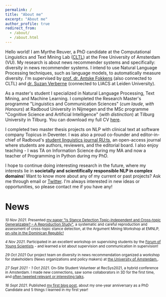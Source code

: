 ```yaml
---
permalink: /
title: "About me"
excerpt: "About me"
author_profile: true
redirect_from: 
  - /about/
  - /about.html
---
```

Hello world! I am Myrthe Reuver, a PhD candidate at the Computational Linguistics and Text Mining Lab ([CLTL](http://www.cltl.nl/)) at the Free University of Amsterdam (VU). My research is about news recommender systems and specifically: diversity in news recommender systems. I intend to use Natural Language Processing techniques, such as language models, to automatically measure diversity. I'm supervised by [prof. dr. Antske Fokkens](http://wordpress.let.vupr.nl/antske/) (also connected to CLTL) and [dr. Suzan Verberne](http://liacs.leidenuniv.nl/~verbernes/) (connected to LIACS at Leiden University).

As a master's student I specialized in Natural Language Processing, Text Mining, and Machine Learning. I completed the Research Master's programme "Linguistics and Communication Sciences" (*cum laude*, *with Honours*) at Radboud University in Nijmegen and the MSc programme "Cognitive Science and Artificial Intelligence" (*with distinction*) at Tilburg University in Tilburg. You can download my full CV [here](/2021_CV_now.pdf). 

I completed two master thesis projects on NLP with clinical text at software company Topicus in Deventer. I was also a proud co-founder and editor-in-chief of Radboud's [student linguistics journal RU:ts](http://ruts-journal.ruhosting.nl/), an open-access journal where students are authors, reviewers, and the editorial board. I also enjoy teaching - I was TA on Information Science during my MA and now a teacher of Programming in Python during my PhD.
<!-- 
I completed a research internship at the Meertens Institute in Amsterdam on automatic classification of urban legends, and also completed two Honours programmes (a one-year one on AI in Healthcare during my ReMA, and a two-year one on Text Mining during my BA). I love teaching as well, and worked as a Teaching Assistant at Radboud, teaching the seminars for the bachelor course ["Information Science"](https://www.ru.nl/courseguides/arts/courses/ba/ibc/b1/let-ciwb158-ibc/).  -->

<!---This internship led to a [conference presentation at DHBenelux 2019](http://2019.dhbenelux.org/wp-content/uploads/sites/13/2019/08/DH_Benelux_2019_paper_69.pdf) in september 2019, [a popular science article](https://www.neerlandistiek.nl/2019/10/hoe-een-computer-broodjeaapverhalen-leert-categoriseren/) in Dutch in the online journal Vertelcultuur, an interactive [demo of my model](https://myrthereuver.github.io/UrbanLegendCategorizer/), and a [poster presentation](https://twitter.com/rehtrym/status/1222893742345949186/photo/1) at CLIN30 (Computational Linguistics in the Netherlands) in january 2020. Other experience includes participation in ICT with Industry 2019, where I worked in a team of researchers on automatic keyword classification of academic texts for the KB (Dutch national library). The project resulted in a [demo](https://lab.kb.nl/tool/brinkeys-tool), and a [white paper](https://www.kb.nl/sites/default/files/docs/kb_whitepaper_exploring_possibilities_automated_generation_of_metadata_eng_online.pdf). I also made an [NWO vlog](https://www.youtube.com/watch?v=-m92LxE5hQ4) about the project.-->

I hope to continue doing interesting research in the future, where my interests lie in **societally and scientifically responsible NLP in complex domains**!  Want to know more about any of my current or past projects? Ask me through email or [Twitter](https://twitter.com/myrthereuver). I'm always interested in new ideas or opportunities, so please contact me if you have any!

# News

<sub>*10 Nov 2021*. Presented [my paper "Is Stance Detection Topic-Independent and Cross-topic Generalizable? – A Reproduction Study"](https://aclanthology.org/2021.argmining-1.5.pdf), a systematic and careful reproduction and assessment of cross-topic stance detection, at the Argument Mining Workshop at EMNLP, [on-site in the Dominican Republic!](https://twitter.com/myrthereuver/status/1458550050116734985)

<sub>*4 Nov 2021*. Participated in an excellent workshop on supervising students by the [Forum of Young Scientists](https://www.forumyoungscientists.nl/) - and learned a lot about supervision and communication in supervision!

<sub>*29 Oct 2021* Our project team on diversity in news recommendation organized a workshop for stakeholders (News organizations and policy makers) at [the University of Amsterdam.](https://twitter.com/judith_moeller/status/1454080421482967045).

<sub>*27 Sept 2021 - 1 Oct 2021*. On-Site Student Volunteer at RecSys2021, a hybrid conference in Amsterdam. I made new connections, saw some collaborators in 3D for the first time, and  [often tweeted relevant or interesting talks](https://twitter.com/myrthereuver/status/1443567135616241670).

<sub>*16 Sept 2021*. Published [my first blog post](https://myrthereuver.github.io/posts/2021/09/first-blog/), about my one-year anniversary as a PhD Candidate and 5 things I learned in my first year!

<!-- <sub>*25 Aug, 2021*. Participated in the Summer Seminar on Research Integrity organized by the Netherlands Research Integrity Network. [Live-tweeted](https://twitter.com/myrthereuver/status/1430553466041159686).

<sub>*5 Aug, 2021*. [Presented our project agenda paper at the workshop on NLP for Positive Impact, co-located at ACL-IJCNLP 2021 (Online)](https://twitter.com/myrthereuver/status/1423254529521373193)

<!-- <sub>*9 July, 2021*. Presented two talks at CLIN31 (Online) (Computational Linguistics in the Netherlands): an oral talk on my ReMA thesis on [smoking status in clinical files](https://twitter.com/myrthereuver/status/1413452479463784451) and one [poster on "Viewpoints in the news: claim detection for diverse news recommendation."](https://twitter.com/myrthereuver/status/1413503786702737410)</sub> -->


<!----->



